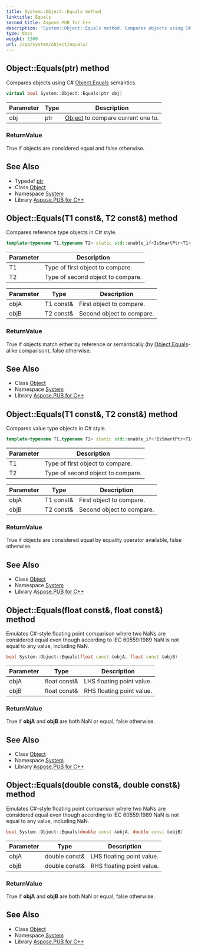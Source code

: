 ```yaml
---
title: System::Object::Equals method
linktitle: Equals
second_title: Aspose.PUB for C++
description: 'System::Object::Equals method. Compares objects using C# Object.Equals semantics in C++.'
type: docs
weight: 1300
url: /cpp/system/object/equals/
---
```

## Object::Equals(ptr) method


Compares objects using C# [Object.Equals](./) semantics.

```cpp
virtual bool System::Object::Equals(ptr obj)
```


| Parameter | Type | Description |
| --- | --- | --- |
| obj | ptr | [Object](../) to compare current one to. |

### ReturnValue

True if objects are considered equal and false otherwise.

## See Also

* Typedef [ptr](../ptr/)
* Class [Object](../)
* Namespace [System](../../)
* Library [Aspose.PUB for C++](../../../)
## Object::Equals(T1 const\&, T2 const\&) method


Compares reference type objects in C# style.

```cpp
template<typename T1,typename T2> static std::enable_if<IsSmartPtr<T1>::value &&IsSmartPtr<T2>::value, bool>::type System::Object::Equals(T1 const &objA, T2 const &objB)
```


| Parameter | Description |
| --- | --- |
| T1 | Type of first object to compare. |
| T2 | Type of second object to compare. |

| Parameter | Type | Description |
| --- | --- | --- |
| objA | T1 const\& | First object to compare. |
| objB | T2 const\& | Second object to compare. |

### ReturnValue

True if objects match either by reference or semantically (by [Object.Equals](./)-alike comparison), false otherwise.

## See Also

* Class [Object](../)
* Namespace [System](../../)
* Library [Aspose.PUB for C++](../../../)
## Object::Equals(T1 const\&, T2 const\&) method


Compares value type objects in C# style.

```cpp
template<typename T1,typename T2> static std::enable_if<!IsSmartPtr<T1>::value &&!IsSmartPtr<T2>::value, bool>::type System::Object::Equals(T1 const &objA, T2 const &objB)
```


| Parameter | Description |
| --- | --- |
| T1 | Type of first object to compare. |
| T2 | Type of second object to compare. |

| Parameter | Type | Description |
| --- | --- | --- |
| objA | T1 const\& | First object to compare. |
| objB | T2 const\& | Second object to compare. |

### ReturnValue

True if objects are considered equal by equality operator available, false otherwise.

## See Also

* Class [Object](../)
* Namespace [System](../../)
* Library [Aspose.PUB for C++](../../../)
## Object::Equals(float const\&, float const\&) method


Emulates C#-style floating point comparison where two NaNs are considered equal even though according to IEC 60559:1989 NaN is not equal to any value, including NaN.

```cpp
bool System::Object::Equals(float const &objA, float const &objB)
```


| Parameter | Type | Description |
| --- | --- | --- |
| objA | float const\& | LHS floating point value. |
| objB | float const\& | RHS floating point value. |

### ReturnValue

True if **objA** and **objB** are both NaN or equal, false otherwise.

## See Also

* Class [Object](../)
* Namespace [System](../../)
* Library [Aspose.PUB for C++](../../../)
## Object::Equals(double const\&, double const\&) method


Emulates C#-style floating point comparison where two NaNs are considered equal even though according to IEC 60559:1989 NaN is not equal to any value, including NaN.

```cpp
bool System::Object::Equals(double const &objA, double const &objB)
```


| Parameter | Type | Description |
| --- | --- | --- |
| objA | double const\& | LHS floating point value. |
| objB | double const\& | RHS floating point value. |

### ReturnValue

True if **objA** and **objB** are both NaN or equal, false otherwise.

## See Also

* Class [Object](../)
* Namespace [System](../../)
* Library [Aspose.PUB for C++](../../../)
